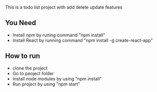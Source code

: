 This is a todo list project with add delete update features 
## You Need
 - Install npm  by runing command "npm install"
 - Install React by running command "npm install -g create-react-app"
 

## How to run
 - clone the project
 - Go to peoject folder
 - Install node modules by using "npm install"
 - Run project by using "npm start"



